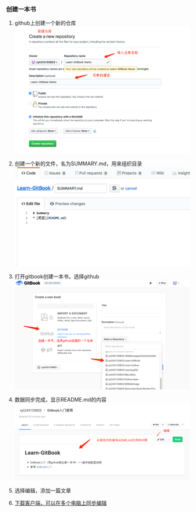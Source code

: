 ### 创建一本书

1. github上创建一个新的仓库
![](/assets/QQ20180224-174702@2x.png)
2. 创建一个新的文件，名为SUMMARY.md，用来组织目录
![](/assets/QQ20180224-175125@2x.png)
3. 打开gitbook创建一本书，选择github
![](/assets/QQ20180224-172034@2x.png)
4. 数据同步完成，显示README.md的内容
![](/assets/QQ20180227-101715@2x.png)
5. 选择编辑，添加一篇文章



5. [下载客户端，可以在多个电脑上同步编辑](https://www.gitbook.com/editor)





